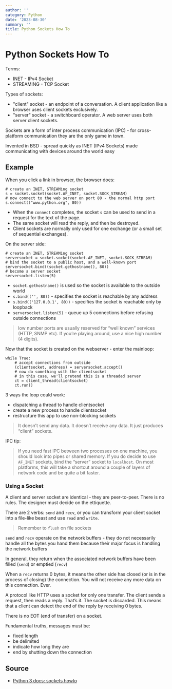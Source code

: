 ```yaml
---
author: ''
category: Python
date: '2023-08-30'
summary: ''
title: Python Sockets How To
---
```


# Python Sockets How To

Terms:

* INET - IPv4 Socket
* STREAMING - TCP Socket

Types of sockets:

* "client" socket - an endpoint of a conversation. A client application like a browser uses client sockets exclusively.
* "server" socket - a switchboard operator. A web server uses both server client sockets.

Sockets are a form of inter process communication (IPC) - for cross-platform communication they are the only game in town.

Invented in BSD - spread quickly as INET (IPv4 Sockets) made communicating with devices around the world easy

## Example

When you click a link in browser, the browser does:

    # create an INET, STREAMing socket
    s = socket.socket(socket.AF_INET, socket.SOCK_STREAM)
    # now connect to the web server on port 80 - the normal http port
    s.connect(("www.python.org", 80))

* When the `connect` completes, the socket `s` can be used to send in a request for the text of the page.
* The same socket will read the reply, and then be destroyed.
* Client sockets are normally only used for one exchange (or a small set of sequential exchanges).

On the server side:

    # create an INET, STREAMing socket
    serversocket = socket.socket(socket.AF_INET, socket.SOCK_STREAM)
    # bind the socket to a public host, and a well-known port
    serversocket.bind((socket.gethostname(), 80))
    # become a server socket
    serversocket.listen(5)

* `socket.gethostname()` is used so the socket is available to the outside world
* `s.bind(('', 80))` - specifies the socket is reachable by any address
* `s.bind(('127.0.0.1', 80))` - specifies the socket is reachable only by loopback
* `serversocket.listen(5)` - queue up 5 connections before refusing outside connections

> low number ports are usually reserved for “well known” services (HTTP, SNMP etc). If you’re playing around, use a nice high number (4 digits).

Now that the socket is created on the webserver - enter the mainloop:

    while True:
        # accept connections from outside
        (clientsocket, address) = serversocket.accept()
        # now do something with the clientsocket
        # in this case, we'll pretend this is a threaded server
        ct = client_thread(clientsocket)
        ct.run()

3 ways the loop could work:

* dispatching a thread to handle clientsocket
* create a new process to handle clientsocket
* restructure this app to use non-blocking sockets

> It doesn’t send any data. It doesn’t receive any data. It just produces “client” sockets.

IPC tip:

> If you need fast IPC between two processes on one machine, you should look into pipes or shared memory. If you do decide to use `AF_INET` sockets, bind the “server” socket to `localhost`. On most platforms, this will take a shortcut around a couple of layers of network code and be quite a bit faster.

### Using a Socket

A client and server socket are identical - they are peer-to-peer. There is no rules. The designer must decide on the ettiquette.

There are 2 verbs: `send` and `recv`, or you can transform your client socket into a file-like beast and use `read` and `write`.

> Remember to `flush` on file sockets

`send` and `recv` operate on the network buffers - they do not necessarily handle all the bytes you hand them because their major focus is handling the network buffers

In general, they return when the associated network buffers have been filled (`send`) or emptied (`recv`)

When a `recv` returns 0 bytes, it means the other side has closed (or is in the process of closing) the connection. You will not receive any more data on this connection. Ever.

A protocol like HTTP uses a socket for only one transfer. The client sends a request, then reads a reply. That’s it. The socket is discarded. This means that a client can detect the end of the reply by receiving 0 bytes.

There is no EOT (end of transfer) on a socket.

Fundamental truths, messages must be:

* fixed length
* be delimited
* indicate how long they are
* end by shutting down the connection








## Source
* [Python 3 docs: sockets howto](https://docs.python.org/3/howto/sockets.html)